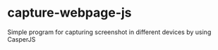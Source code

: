 # capture-webpage-js
Simple program for capturing screenshot in different devices by using CasperJS
